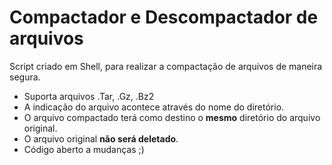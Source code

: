 # Compactador e Descompactador de arquivos

Script criado em Shell, para realizar a compactação de arquivos de maneira segura.

- Suporta arquivos .Tar, .Gz, .Bz2
- A indicação do arquivo acontece através do nome do diretório.
- O arquivo compactado terá como destino o **mesmo** diretório do arquivo original.
- O arquivo original **não será deletado**.
- Código aberto a mudanças ;)
